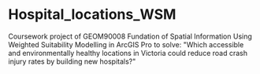 # Hospital_locations_WSM
Coursework project of GEOM90008 Fundation of Spatial Information
Using Weighted Suitability Modelling in ArcGIS Pro to solve:
"Which accessible and environmentally healthy locations in Victoria could reduce road crash injury rates by building new hospitals?"
